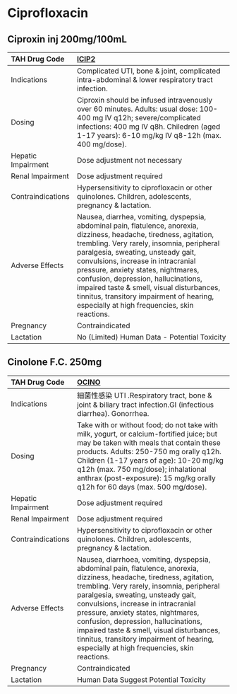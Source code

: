# Ciprofloxacin

## Ciproxin inj 200mg/100mL

| TAH Drug Code      | [ICIP2](https://www.tahsda.org.tw/drugs/hissearch.php?drug_code=ICIP2)                                                                                                                                                                                                                                                                                                                                                                                                |
|:-------------------|:----------------------------------------------------------------------------------------------------------------------------------------------------------------------------------------------------------------------------------------------------------------------------------------------------------------------------------------------------------------------------------------------------------------------------------------------------------------------|
| Indications        | Complicated UTI, bone & joint, complicated intra-abdominal & lower respiratory tract infection.                                                                                                                                                                                                                                                                                                                                                                       |
| Dosing             | Ciproxin should be infused intravenously over 60 minutes. Adults: usual dose: 100-400 mg IV q12h; severe/complicated infections: 400 mg IV q8h. Chiledren (aged 1-17 years): 6-10 mg/kg IV q8-12h (max. 400 mg/dose).                                                                                                                                                                                                                                                 |
| Hepatic Impairment | Dose adjustment not necessary                                                                                                                                                                                                                                                                                                                                                                                                                                         |
| Renal Impairment   | Dose adjustment required                                                                                                                                                                                                                                                                                                                                                                                                                                              |
| Contraindications  | Hypersensitivity to ciprofloxacin or other quinolones. Children, adolescents, pregnancy & lactation.                                                                                                                                                                                                                                                                                                                                                                  |
| Adverse Effects    | Nausea, diarrhea, vomiting, dyspepsia, abdominal pain, flatulence, anorexia, dizziness, headache, tiredness, agitation, trembling. Very rarely, insomnia, peripheral paralgesia, sweating, unsteady gait, convulsions, increase in intracranial pressure, anxiety states, nightmares, confusion, depression, hallucinations, impaired taste & smell, visual disturbances, tinnitus, transitory impairment of hearing, especially at high frequencies, skin reactions. |
| Pregnancy          | Contraindicated                                                                                                                                                                                                                                                                                                                                                                                                                                                       |
| Lactation          | No (Limited) Human Data - Potential Toxicity                                                                                                                                                                                                                                                                                                                                                                                                                          |

## Cinolone F.C. 250mg

| TAH Drug Code      | [OCINO](https://www.tahsda.org.tw/drugs/hissearch.php?drug_code=OCINO)                                                                                                                                                                                                                                                                                                                                                                                                 |
|:-------------------|:-----------------------------------------------------------------------------------------------------------------------------------------------------------------------------------------------------------------------------------------------------------------------------------------------------------------------------------------------------------------------------------------------------------------------------------------------------------------------|
| Indications        | 細菌性感染 UTI .Respiratory tract, bone & joint & biliary tract infection.GI (infectious diarrhea). Gonorrhea.                                                                                                                                                                                                                                                                                                                                                         |
| Dosing             | Take with or without food; do not take with milk, yogurt, or calcium-fortified juice; but may be taken with meals that contain these products. Adults: 250-750 mg orally q12h. Children (1-17 years of age): 10-20 mg/kg q12h (max. 750 mg/dose); inhalational anthrax (post-exposure): 15 mg/kg orally q12h for 60 days (max. 500 mg/dose).                                                                                                                           |
| Hepatic Impairment | Dose adjustment required                                                                                                                                                                                                                                                                                                                                                                                                                                               |
| Renal Impairment   | Dose adjustment required                                                                                                                                                                                                                                                                                                                                                                                                                                               |
| Contraindications  | Hypersensitivity to ciprofloxacin or other quinolones. Children, adolescents, pregnancy & lactation.                                                                                                                                                                                                                                                                                                                                                                   |
| Adverse Effects    | Nausea, diarrhoea, vomiting, dyspepsia, abdominal pain, flatulence, anorexia, dizziness, headache, tiredness, agitation, trembling. Very rarely, insomnia, peripheral paralgesia, sweating, unsteady gait, convulsions, increase in intracranial pressure, anxiety states, nightmares, confusion, depression, hallucinations, impaired taste & smell, visual disturbances, tinnitus, transitory impairment of hearing, especially at high frequencies, skin reactions. |
| Pregnancy          | Contraindicated                                                                                                                                                                                                                                                                                                                                                                                                                                                        |
| Lactation          | Human Data Suggest Potential Toxicity                                                                                                                                                                                                                                                                                                                                                                                                                                  |

